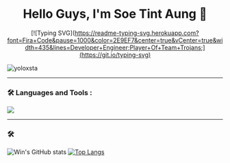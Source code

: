 <div align="center">
  
# Hello Guys, I'm Soe Tint Aung 👋

[![Typing SVG](https://readme-typing-svg.herokuapp.com?font=Fira+Code&pause=1000&color=2E9EF7&center=true&vCenter=true&width=435&lines=Developer+Engineer;Player+Of+Team+Trojans;](https://git.io/typing-svg)

</div>
<p align="left"> <img src="https://komarev.com/ghpvc/?username=yoloxsta&label=Profile%20views&color=0e75b6&style=flat" alt="yoloxsta" /> </p>

---

### :hammer_and_wrench: Languages and Tools :
<a href="https://skillicons.dev">
    <img src="https://skillicons.dev/icons?i=git,kubernetes,docker,aws,bash,ansible,terraform,vercel,azure,gitlab,githubactions,go,github,js,jenkins,prometheus,linux,"/>
  </a>

---

### :hammer_and_wrench:
![Win's GitHub stats](https://github-readme-stats.vercel.app/api?username=yoloxsta&&show_icons=true&theme=tokyonight&count_private=true)
[![Top Langs](https://github-readme-stats.vercel.app/api/top-langs/?username=yoloxsta&layout=compact&theme=vision-friendly-dark&bg_color=30,2c3e50,512DA8)](https://github.com/anuraghazra/github-readme-stats)
<!--
**yoloxsta/yoloxsta** is a ✨ _special_ ✨ repository because its `README.md` (this file) appears on your GitHub profile.

Here are some ideas to get you started:

- 🔭 I’m currently working on ...
- 🌱 I’m currently learning ...
- 👯 I’m looking to collaborate on ...
- 🤔 I’m looking for help with ...
- 💬 Ask me about ...
- 📫 How to reach me: ...
- 😄 Pronouns: ...
- ⚡ Fun fact: ...
-->

